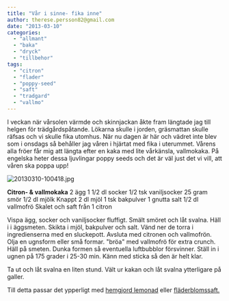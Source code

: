 ```yaml
---
title: "Vår i sinne- fika inne"
author: therese.persson82@gmail.com
date: "2013-03-10"
categories: 
  - "allmant"
  - "baka"
  - "dryck"
  - "tillbehor"
tags: 
  - "citron"
  - "flader"
  - "poppy-seed"
  - "saft"
  - "tradgard"
  - "vallmo"
---
```


I veckan när vårsolen värmde och skinnjackan åkte fram längtade jag till helgen för trädgårdspåtande. Lökarna skulle i jorden, gräsmattan skulle räfsas och vi skulle fika utomhus. När nu dagen är här och vädret inte blev som i onsdags så behåller jag våren i hjärtat med fika i uterummet. Vårens alla fröer får mig att längta efter en kaka med lite vårkänsla, vallmokaka. På engelska heter dessa ljuvlingar poppy seeds och det är väl just det vi vill, att våren ska poppa upp!

![20130310-100418.jpg](/static/img/20130310-100418.jpg)

**Citron- & vallmokaka** 2 ägg 1 1/2 dl socker 1/2 tsk vaniljsocker 25 gram smör 1/2 dl mjölk Knappt 2 dl mjöl 1 tsk bakpulver 1 gnutta salt 1/2 dl vallmofrö Skalet och saft från 1 citron

Vispa ägg, socker och vaniljsocker fluffigt. Smält smöret och låt svalna. Häll i i äggsmeten. Skikta i mjöl, bakpulver och salt. Vänd ner de torra i ingredienserna med en sluckepott. Avsluta med citronen och vallmofrön. Olja en ugnsform eller små formar. "bröa" med vallmofrö för extra crunch. Häll på smeten. Dunka formen så eventuella luftbubblor försvinner. Ställ in i ugnen på 175 grader i 25-30 min. Känn med sticka så den är helt klar.

Ta ut och låt svalna en liten stund. Vält ur kakan och låt svalna ytterligare på galler.

Till detta passar det ypperligt med [hemgjord lemonad](https://hd.se/mat/2013/01/04/hemgjord-citronlemonad/) eller [fläderblomssaft.](/posts/flader/)
